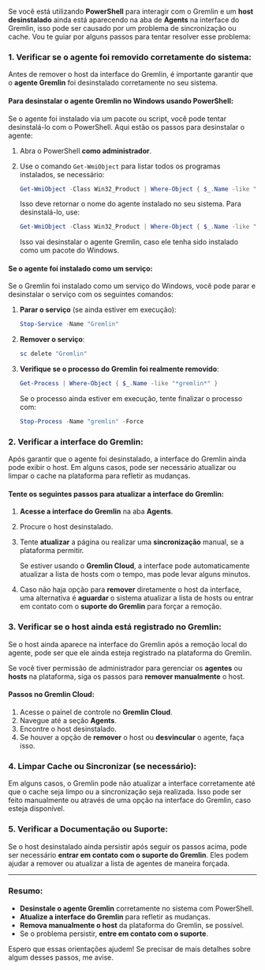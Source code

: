 Se você está utilizando **PowerShell** para interagir com o Gremlin e um **host desinstalado** ainda está aparecendo na aba de **Agents** na interface do Gremlin, isso pode ser causado por um problema de sincronização ou cache. Vou te guiar por alguns passos para tentar resolver esse problema:

### 1. **Verificar se o agente foi removido corretamente do sistema**:
Antes de remover o host da interface do Gremlin, é importante garantir que o **agente Gremlin** foi desinstalado corretamente no seu sistema.

#### Para desinstalar o agente Gremlin no Windows usando PowerShell:

Se o agente foi instalado via um pacote ou script, você pode tentar desinstalá-lo com o PowerShell. Aqui estão os passos para desinstalar o agente:

1. Abra o PowerShell **como administrador**.
2. Use o comando `Get-WmiObject` para listar todos os programas instalados, se necessário:

   ```powershell
   Get-WmiObject -Class Win32_Product | Where-Object { $_.Name -like "*Gremlin*" }
   ```

   Isso deve retornar o nome do agente instalado no seu sistema. Para desinstalá-lo, use:

   ```powershell
   Get-WmiObject -Class Win32_Product | Where-Object { $_.Name -like "*Gremlin*" } | ForEach-Object { $_.Uninstall() }
   ```

   Isso vai desinstalar o agente Gremlin, caso ele tenha sido instalado como um pacote do Windows.

#### Se o agente foi instalado como um serviço:
Se o Gremlin foi instalado como um serviço do Windows, você pode parar e desinstalar o serviço com os seguintes comandos:

1. **Parar o serviço** (se ainda estiver em execução):

   ```powershell
   Stop-Service -Name "Gremlin"
   ```

2. **Remover o serviço**:

   ```powershell
   sc delete "Gremlin"
   ```

3. **Verifique se o processo do Gremlin foi realmente removido**:

   ```powershell
   Get-Process | Where-Object { $_.Name -like "*gremlin*" }
   ```

   Se o processo ainda estiver em execução, tente finalizar o processo com:

   ```powershell
   Stop-Process -Name "gremlin" -Force
   ```

### 2. **Verificar a interface do Gremlin**:
Após garantir que o agente foi desinstalado, a interface do Gremlin ainda pode exibir o host. Em alguns casos, pode ser necessário atualizar ou limpar o cache na plataforma para refletir as mudanças.

#### Tente os seguintes passos para atualizar a interface do Gremlin:

1. **Acesse a interface do Gremlin** na aba **Agents**.
2. Procure o host desinstalado.
3. Tente **atualizar** a página ou realizar uma **sincronização** manual, se a plataforma permitir.
   
   Se estiver usando o **Gremlin Cloud**, a interface pode automaticamente atualizar a lista de hosts com o tempo, mas pode levar alguns minutos.

4. Caso não haja opção para **remover** diretamente o host da interface, uma alternativa é **aguardar** o sistema atualizar a lista de hosts ou entrar em contato com o **suporte do Gremlin** para forçar a remoção.

### 3. **Verificar se o host ainda está registrado no Gremlin**:
Se o host ainda aparece na interface do Gremlin após a remoção local do agente, pode ser que ele ainda esteja registrado na plataforma do Gremlin.

Se você tiver permissão de administrador para gerenciar os **agentes** ou **hosts** na plataforma, siga os passos para **remover manualmente** o host.

#### Passos no Gremlin Cloud:
1. Acesse o painel de controle no **Gremlin Cloud**.
2. Navegue até a seção **Agents**.
3. Encontre o host desinstalado.
4. Se houver a opção de **remover** o host ou **desvincular** o agente, faça isso.

### 4. **Limpar Cache ou Sincronizar (se necessário)**:
Em alguns casos, o Gremlin pode não atualizar a interface corretamente até que o cache seja limpo ou a sincronização seja realizada. Isso pode ser feito manualmente ou através de uma opção na interface do Gremlin, caso esteja disponível.

### 5. **Verificar a Documentação ou Suporte**:
Se o host desinstalado ainda persistir após seguir os passos acima, pode ser necessário **entrar em contato com o suporte do Gremlin**. Eles podem ajudar a remover ou atualizar a lista de agentes de maneira forçada.

---

### Resumo:
- **Desinstale o agente Gremlin** corretamente no sistema com PowerShell.
- **Atualize a interface do Gremlin** para refletir as mudanças.
- **Remova manualmente o host** da plataforma do Gremlin, se possível.
- Se o problema persistir, **entre em contato com o suporte**.

Espero que essas orientações ajudem! Se precisar de mais detalhes sobre algum desses passos, me avise.